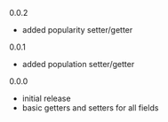 0.0.2
  - added popularity setter/getter

0.0.1
  - added population setter/getter

0.0.0
  - initial release
  - basic getters and setters for all fields
